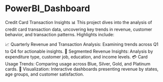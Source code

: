 # PowerBI_Dashboard

Credit Card Transaction Insights 📊
This project dives into the analysis of credit card transaction data, uncovering key trends in revenue, customer behavior, and transaction patterns. Highlights include:

📈 Quarterly Revenue and Transaction Analysis: Examining trends across Q1 to Q4 for actionable insights.
🎯 Segmented Revenue Insights: Analysis by expenditure type, customer job, education, and income levels.
💳 Card Usage Trends: Comparing usage across Blue, Silver, Gold, and Platinum cards.
🚀 Visualization: Interactive dashboards presenting revenue by states, age groups, and customer satisfaction.

